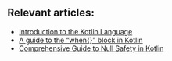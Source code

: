## Relevant articles:

- [Introduction to the Kotlin Language](http://www.nklkarthi.com/kotlin)
- [A guide to the “when{}” block in Kotlin](http://www.nklkarthi.com/kotlin-when)
- [Comprehensive Guide to Null Safety in Kotlin](http://www.nklkarthi.com/kotlin-null-safety)

